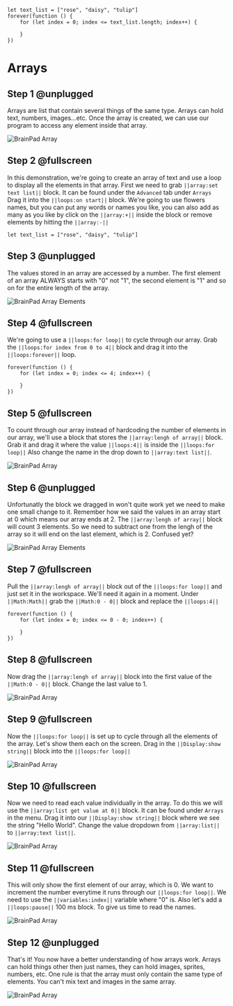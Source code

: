 ```ghost
let text_list = ["rose", "daisy", "tulip"]
forever(function () {
    for (let index = 0; index <= text_list.length; index++) {
    	
    }
})
```

# Arrays

## Step 1 @unplugged

Arrays are list that contain several things of the same type. Arrays can hold text, numbers, images...etc. Once the array is created, we can use our program to access any element inside that array. 

![BrainPad Array](docs/static/images/array.jpg)

## Step 2 @fullscreen

In this demonstration, we're going to create an array of text and use a loop to display all the elements in that array. First we need to grab ``||array:set text list||`` block. It can be found under the `Advanced` tab under `Arrays`
Drag it into the ``||loops:on start||`` block.  We're going to use flowers names, but you can put any words or names you like, you can also add as many as you like by click on the ``||array:+||`` inside the block
or remove elements by hitting the ``||array:-||``

```blocks
let text_list = ["rose", "daisy", "tulip"]
```
## Step 3 @unplugged

The values stored in an array are accessed by a number. The first element of an array ALWAYS starts with "0" not "1", the second element is "1" and so on for the entire length of the array. 

![BrainPad Array Elements](docs/static/images/arrayElements.jpg)

## Step 4 @fullscreen

We're going to use a ``||loops:for loop||`` to cycle through our array. Grab the ``||loops:for index from 0 to 4||`` block and drag it into the ``||loops:forever||`` loop. 

```blocks
forever(function () {
    for (let index = 0; index <= 4; index++) {
    	
    }
})
```
## Step 5 @fullscreen
To count through our array instead of hardcoding the number of elements in our array, we'll use a block that stores the ``||array:lengh of array||`` block. Grab it and drag it where the value ``||loops:4||`` is inside the ``||loops:for loop||`` 
Also change the name in the drop down to ``||array:text list||``.

![BrainPad Array](docs/static/images/arrays.jpg)

## Step 6 @unplugged
Unfortunatly the block we dragged in won't quite work yet we need to make one small change to it. Remember how we said the values in an array start at 0 which means our array ends at 2. The ``||array:lengh of array||`` block 
will count 3 elements. So we need to subtract one from the lengh of the array so it will end on the last element, which is 2. Confused yet?

![BrainPad Array Elements](docs/static/images/arrayLength.jpg)

## Step 7 @fullscreen
Pull the  ``||array:lengh of array||`` block out of the ``||loops:for loop||`` and just set it in the workspace. We'll need it again in a moment. Under ``||Math:Math||`` grab the ``||Math:0 - 0||`` block and replace the 
``||loops:4||``

```blocks
forever(function () {
    for (let index = 0; index <= 0 - 0; index++) {
    	
    }
})
```

## Step 8 @fullscreen
Now drag the ``||array:lengh of array||`` block into the first value of the ``||Math:0 - 0||`` block. Change the last value to 1. 

![BrainPad Array](docs/static/images/arrays2.jpg)


## Step 9 @fullscreen
Now the ``||loops:for loop||`` is set up to cycle through all the elements of the array. Let's show them each on the screen. Drag in the ``||Display:show string||`` block into the ``||loops:for loop||``

![BrainPad Array](docs/static/images/arrays3.jpg)

## Step 10 @fullscreen
Now we need to read each value individually in the array. To do this we will use the ``||array:list get value at 0||`` block. It can be found under `Arrays` in the menu. Drag it into our ``||Display:show string||`` block
where we see the string "Hello World". Change the value dropdown from ``||array:list||`` to ``||array:text list||``. 

![BrainPad Array](docs/static/images/arrays4.jpg)

## Step 11 @fullscreen
This will only show the first element of our array, which is 0. We want to increment the number everytime it runs through our ``||loops:for loop||``. We need to use the ``||variables:index||`` variable where
"0" is. Also let's add a ``||loops:pause||`` 100 ms block. To give us time to read the names. 

![BrainPad Array](docs/static/images/arrays5.jpg)

## Step 12 @unplugged
That's it! You now have a better understanding of how arrays work. Arrays can hold things other then just names, they can hold images, sprites, numbers, etc. One rule is that the array must only contain
the same type of elements. You can't mix text and images in the same array. 

![BrainPad Array](docs/static/images/array.jpg)